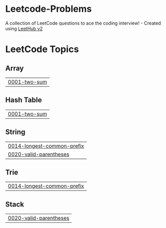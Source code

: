 # Leetcode-Problems
A collection of LeetCode questions to ace the coding interview! - Created using [LeetHub v2](https://github.com/arunbhardwaj/LeetHub-2.0)

<!---LeetCode Topics Start-->
# LeetCode Topics
## Array
|  |
| ------- |
| [0001-two-sum](https://github.com/Hariharan-Selvamuthukumar/Leetcode-Problems/tree/master/0001-two-sum) |
## Hash Table
|  |
| ------- |
| [0001-two-sum](https://github.com/Hariharan-Selvamuthukumar/Leetcode-Problems/tree/master/0001-two-sum) |
## String
|  |
| ------- |
| [0014-longest-common-prefix](https://github.com/Hariharan-Selvamuthukumar/Leetcode-Problems/tree/master/0014-longest-common-prefix) |
| [0020-valid-parentheses](https://github.com/Hariharan-Selvamuthukumar/Leetcode-Problems/tree/master/0020-valid-parentheses) |
## Trie
|  |
| ------- |
| [0014-longest-common-prefix](https://github.com/Hariharan-Selvamuthukumar/Leetcode-Problems/tree/master/0014-longest-common-prefix) |
## Stack
|  |
| ------- |
| [0020-valid-parentheses](https://github.com/Hariharan-Selvamuthukumar/Leetcode-Problems/tree/master/0020-valid-parentheses) |
<!---LeetCode Topics End-->